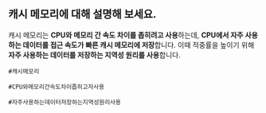 ## 캐시 메모리에 대해 설명해 보세요.

캐시 메모리는 **CPU와 메모리 간 속도 차이를 좁히려고 사용**하는데, **CPU에서 자주 사용하는 데이터를 접근 속도가 빠른 캐시 메모리에 저장**합니다. 이때 적중률을 높이기 위해 **자주 사용하는 데이터를 저장하는 지역성 원리를 사용**합니다.

`#캐시메모리`

`#CPU와메모리간속도차이좁히고자사용`

`#자주사용하는데이터저장하는지역성원리사용`
